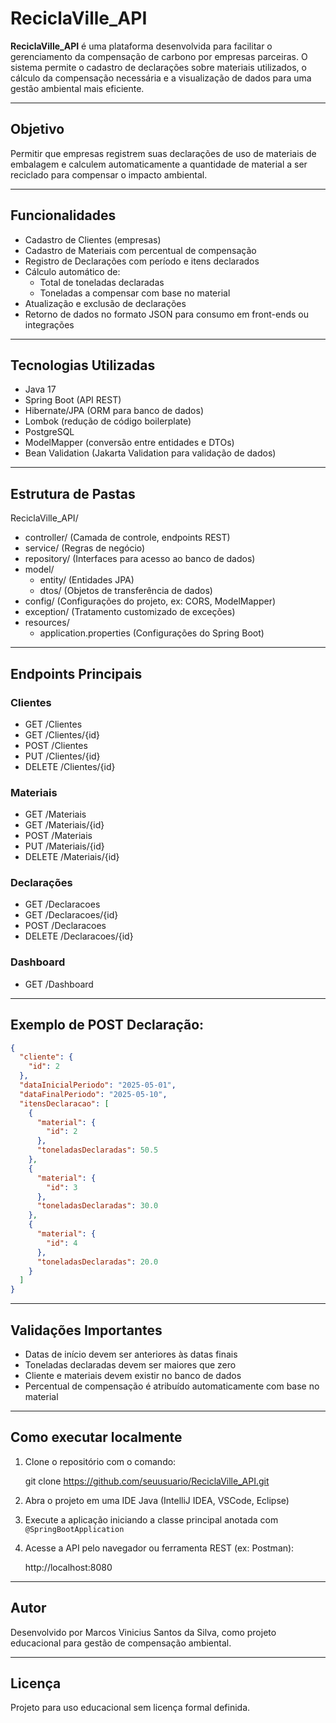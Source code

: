 # ReciclaVille_API

**ReciclaVille_API** é uma plataforma desenvolvida para facilitar o gerenciamento da compensação de carbono por empresas parceiras. O sistema permite o cadastro de declarações sobre materiais utilizados, o cálculo da compensação necessária e a visualização de dados para uma gestão ambiental mais eficiente.

---

## Objetivo

Permitir que empresas registrem suas declarações de uso de materiais de embalagem e calculem automaticamente a quantidade de material a ser reciclado para compensar o impacto ambiental.

---

## Funcionalidades

- Cadastro de Clientes (empresas)
- Cadastro de Materiais com percentual de compensação
- Registro de Declarações com período e itens declarados
- Cálculo automático de:
  - Total de toneladas declaradas
  - Toneladas a compensar com base no material
- Atualização e exclusão de declarações
- Retorno de dados no formato JSON para consumo em front-ends ou integrações

---

## Tecnologias Utilizadas

- Java 17
- Spring Boot (API REST)
- Hibernate/JPA (ORM para banco de dados)
- Lombok (redução de código boilerplate)
- PostgreSQL
- ModelMapper (conversão entre entidades e DTOs)
- Bean Validation (Jakarta Validation para validação de dados)

---

## Estrutura de Pastas

ReciclaVille_API/
- controller/           (Camada de controle, endpoints REST)
- service/              (Regras de negócio)
- repository/           (Interfaces para acesso ao banco de dados)
- model/
  - entity/             (Entidades JPA)
  - dtos/               (Objetos de transferência de dados)
- config/               (Configurações do projeto, ex: CORS, ModelMapper)
- exception/            (Tratamento customizado de exceções)
- resources/
  - application.properties (Configurações do Spring Boot)

---
## Endpoints Principais

### Clientes
- GET /Clientes  
- GET /Clientes/{id}  
- POST /Clientes  
- PUT /Clientes/{id}  
- DELETE /Clientes/{id}  

### Materiais
- GET /Materiais  
- GET /Materiais/{id}  
- POST /Materiais  
- PUT /Materiais/{id}  
- DELETE /Materiais/{id}  

### Declarações
- GET /Declaracoes  
- GET /Declaracoes/{id}  
- POST /Declaracoes  
- DELETE /Declaracoes/{id}  

### Dashboard
- GET /Dashboard

---

## Exemplo de POST Declaração:

```json
{
  "cliente": {
    "id": 2
  },
  "dataInicialPeriodo": "2025-05-01",
  "dataFinalPeriodo": "2025-05-10",
  "itensDeclaracao": [
    {
      "material": {
        "id": 2
      },
      "toneladasDeclaradas": 50.5
    },
    {
      "material": {
        "id": 3
      },
      "toneladasDeclaradas": 30.0
    },
    {
      "material": {
        "id": 4
      },
      "toneladasDeclaradas": 20.0
    }
  ]
}
```
---

## Validações Importantes

- Datas de início devem ser anteriores às datas finais
- Toneladas declaradas devem ser maiores que zero
- Cliente e materiais devem existir no banco de dados
- Percentual de compensação é atribuído automaticamente com base no material

---

## Como executar localmente

1. Clone o repositório com o comando:

   git clone https://github.com/seuusuario/ReciclaVille_API.git

2. Abra o projeto em uma IDE Java (IntelliJ IDEA, VSCode, Eclipse)

3. Execute a aplicação iniciando a classe principal anotada com `@SpringBootApplication`

4. Acesse a API pelo navegador ou ferramenta REST (ex: Postman):

   http://localhost:8080

---

## Autor

Desenvolvido por Marcos Vinicius Santos da Silva, como projeto educacional para gestão de compensação ambiental.

---

## Licença

Projeto para uso educacional sem licença formal definida. 
